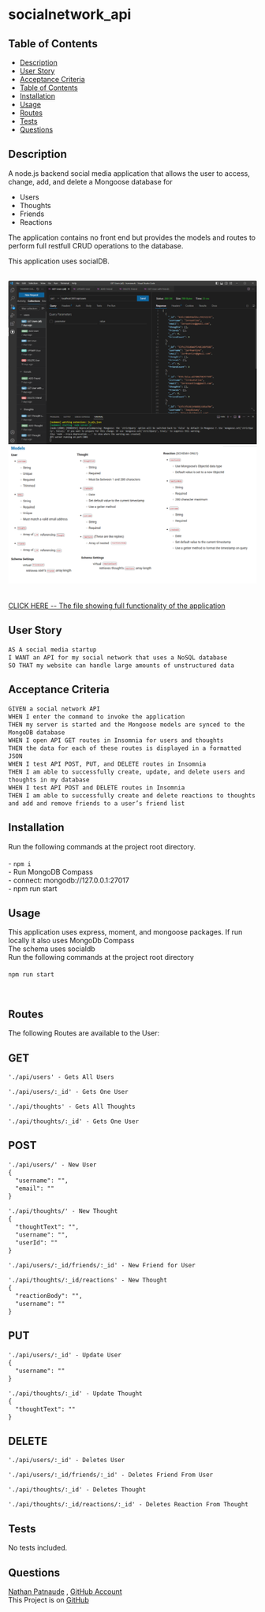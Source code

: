 # socialnetwork_api
## Table of Contents
- [Description](#description)
- [User Story](#user-story)
- [Acceptance Criteria](#acceptance-criteria)
- [Table of Contents](#table-of-contents)
- [Installation](#installation)
- [Usage](#usage)
- [Routes](#routes)
- [Tests](#tests)
- [Questions](#questions)


## Description
  
A node.js backend social media application that allows the user to access, change, add, and delete a Mongoose database for 
- Users
- Thoughts
- Friends
- Reactions

 The application contains no front end but provides the models and routes to perform full restfull CRUD operations to the database.


This application uses socialDB.

</br>![img](./public/assets/socialBE_UI.png)</br>![NOSQL DATABASE STRUCTURE](./public/assets/Models.png)</br></br></br>[CLICK HERE -- The file showing full functionality of the application](https://youtu.be/euHRxBOwRr4)  
  


## User Story
  
```
AS A social media startup
I WANT an API for my social network that uses a NoSQL database
SO THAT my website can handle large amounts of unstructured data
```
  

## Acceptance Criteria
  
``` 
GIVEN a social network API
WHEN I enter the command to invoke the application
THEN my server is started and the Mongoose models are synced to the MongoDB database
WHEN I open API GET routes in Insomnia for users and thoughts
THEN the data for each of these routes is displayed in a formatted JSON
WHEN I test API POST, PUT, and DELETE routes in Insomnia
THEN I am able to successfully create, update, and delete users and thoughts in my database
WHEN I test API POST and DELETE routes in Insomnia
THEN I am able to successfully create and delete reactions to thoughts and add and remove friends to a user’s friend list
```


## Installation 
Run the following commands at the project root directory.</br></br>- `npm i` </br>- Run MongoDB Compass </br>- connect: mongodb://127.0.0.1:27017 </br>- npm run start
  

## Usage 
This application uses express, moment, and mongoose packages. If run locally it also uses MongoDb Compass </br> The schema uses socialdb </br>
Run the following commands at the project root directory</br></br>`npm run start`


</br>

## Routes
The following Routes are available to the User:

## GET


```
'./api/users' - Gets All Users
``` 
```
'./api/users/:_id' - Gets One User
``` 
```
'./api/thoughts' - Gets All Thoughts
``` 
```
'./api/thoughts/:_id' - Gets One User
``` 


## POST

```
'./api/users/' - New User
{
  "username": "",
  "email": ""
}
``` 
```
'./api/thoughts/' - New Thought
{
  "thoughtText": "",
  "username": "",
  "userId": ""
}
```
```
'./api/users/:_id/friends/:_id' - New Friend for User
```
```
'./api/thoughts/:_id/reactions' - New Thought
{
  "reactionBody": "",
  "username": ""
}
```


## PUT

```
'./api/users/:_id' - Update User
{
  "username": ""
}
```
```
'./api/thoughts/:_id' - Update Thought
{
  "thoughtText": ""
}
```


## DELETE


```
'./api/users/:_id' - Deletes User
```
```
'./api/users/:_id/friends/:_id' - Deletes Friend From User
```
```
'./api/thoughts/:_id' - Deletes Thought
```
```
'./api/thoughts/:_id/reactions/:_id' - Deletes Reaction From Thought
```


## Tests
No tests included.


## Questions
[Nathan Patnaude](mailto:Nathanpatnaude@gmail.com) , [GitHub Account](https://github.com/Nathanpatnaude)<br />
This Project is on [GitHub](https://github.com/Nathanpatnaude/socialnetwork_api)